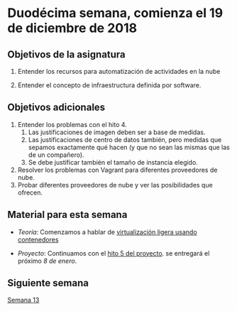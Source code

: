 # Duodécima semana, comienza el 19 de diciembre de 2018

## Objetivos de la asignatura

1. Entender los recursos para automatización de actividades en la nube

2. Entender el concepto de infraestructura definida por software. 

## Objetivos adicionales

1. Entender los problemas con el hito 4.
   1. Las justificaciones de imagen deben ser a base de medidas.
   2. Las justificaciones de centro de datos también, pero medidas que
      sepamos exactamente qué hacen (y que no sean las mismas que las
      de un compañero).
   3. Se debe justificar también el tamaño de instancia elegido.
1. Resolver los problemas con Vagrant para diferentes proveedores de nube.
2. Probar diferentes proveedores de nube y ver las posibilidades que
   ofrecen. 


## Material para esta semana

* *Teoría*: Comenzamos a hablar de [virtualización ligera usando contenedores](http://jj.github.io/CC/documentos/temas/Contenedores)

* *Proyecto*: Continuamos con el [hito 5 del proyecto](http://jj.github.io/CC/documentos/proyecto/4.Orquestacion). se
  entregará el próximo *8 de enero*.

## Siguiente semana

[Semana 13](13-semana.md)



